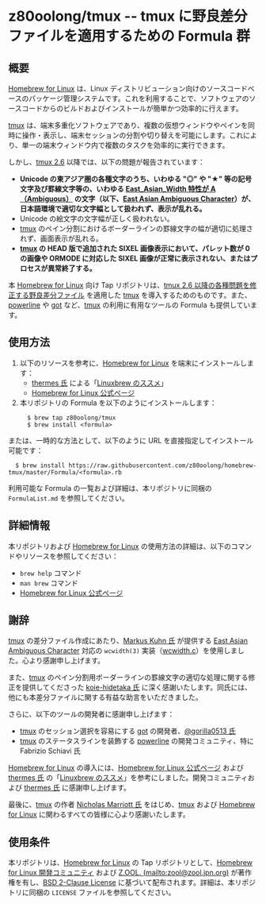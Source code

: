 # z80oolong/tmux -- tmux に野良差分ファイルを適用するための Formula 群

## 概要

[Homebrew for Linux][BREW] は、Linux ディストリビューション向けのソースコードベースのパッケージ管理システムです。これを利用することで、ソフトウェアのソースコードからのビルドおよびインストールが簡単かつ効率的に行えます。

[tmux][TMUX] は、端末多重化ソフトウェアであり、複数の仮想ウィンドウやペインを同時に操作・表示し、端末セッションの分割や切り替えを可能にします。これにより、単一の端末ウィンドウ内で複数のタスクを効率的に実行できます。

しかし、[tmux 2.6][TMUX] 以降では、以下の問題が報告されています：

- **Unicode の東アジア圏の各種文字のうち、いわゆる "◎" や "★" 等の記号文字及び罫線文字等の、いわゆる [East_Asian_Width 特性が A（Ambiguous）][EAWA] の文字（以下、[East Asian Ambiguous Character][EAWA]）が、日本語環境で適切な文字幅として扱われず、表示が乱れる。**
- Unicode の絵文字の文字幅が正しく扱われない。
- [tmux][TMUX] のペイン分割におけるボーダーラインの罫線文字の幅が適切に処理されず、画面表示が乱れる。
- **[tmux][TMUX] の HEAD 版で追加された SIXEL 画像表示において、パレット数が 0 の画像や ORMODE に対応した SIXEL 画像が正常に表示されない、またはプロセスが異常終了する。**

本 [Homebrew for Linux][BREW] 向け Tap リポジトリは、[tmux 2.6 以降の各種問題を修正する野良差分ファイル][GST1] を適用した [tmux][TMUX] を導入するためのものです。また、[powerline][POWE] や [got][GOT_] など、[tmux][TMUX] の利用に有用なツールの Formula も提供しています。

## 使用方法

1. 以下のリソースを参考に、[Homebrew for Linux][BREW] を端末にインストールします：
    - [thermes 氏][THER] による「[Linuxbrew のススメ][THBR]」
    - [Homebrew for Linux 公式ページ][BREW]
2. 本リポジトリの Formula を以下のようにインストールします：
    ```
      $ brew tap z80oolong/tmux
      $ brew install <formula>
    ```

または、一時的な方法として、以下のように URL を直接指定してインストール可能です：

```
  $ brew install https://raw.githubusercontent.com/z80oolong/homebrew-tmux/master/Formula/<formula>.rb
```

利用可能な Formula の一覧および詳細は、本リポジトリに同梱の `FormulaList.md` を参照してください。

## 詳細情報

本リポジトリおよび [Homebrew for Linux][BREW] の使用方法の詳細は、以下のコマンドやリソースを参照してください：

- `brew help` コマンド
- `man brew` コマンド
- [Homebrew for Linux 公式ページ][BREW]

## 謝辞

[tmux][TMUX] の差分ファイル作成にあたり、[Markus Kuhn 氏][DRMK] が提供する [East Asian Ambiguous Character][EAWA] 対応の `wcwidth(3)` 実装（[wcwidth.c][WCWD]）を使用しました。心より感謝申し上げます。

また、[tmux][TMUX] のペイン分割用ボーダーラインの罫線文字の適切な処理に関する修正を提供してくださった [koie-hidetaka 氏][KOIE] に深く感謝いたします。同氏には、他にも本差分ファイルに関する有益な助言をいただきました。

さらに、以下のツールの開発者に感謝申し上げます：
- [tmux][TMUX] のセッション選択を容易にする [got][GOT_] の開発者、[@gorilla0513 氏][GORI]
- [tmux][TMUX] のステータスラインを装飾する [powerline][POWE] の開発コミュニティ、特に Fabrizio Schiavi 氏

[Homebrew for Linux][BREW] の導入には、[Homebrew for Linux 公式ページ][BREW] および [thermes 氏][THER] の「[Linuxbrew のススメ][THBR]」を参考にしました。開発コミュニティおよび [thermes 氏][THER] に感謝申し上げます。

最後に、[tmux][TMUX] の作者 [Nicholas Marriott 氏][NICM] をはじめ、[tmux][TMUX] および [Homebrew for Linux][BREW] に関わるすべての皆様に心より感謝いたします。

## 使用条件

本リポジトリは、[Homebrew for Linux][BREW] の Tap リポジトリとして、[Homebrew for Linux 開発コミュニティ][BREW] および [Z.OOL. (mailto:zool@zool.jpn.org)][ZOOL] が著作権を有し、[BSD 2-Clause License][BSD2] に基づいて配布されます。詳細は、本リポジトリに同梱の `LICENSE` ファイルを参照してください。

<!-- 外部リンク一覧 -->

[BREW]:https://linuxbrew.sh/
[TMUX]:https://tmux.github.io/
[EAWA]:http://www.unicode.org/reports/tr11/#Ambiguous
[GST1]:https://gist.github.com/z80oolong/e65baf0d590f62fab8f4f7c358cbcc34
[THER]:https://qiita.com/thermes
[THBR]:https://qiita.com/thermes/items/926b478ff6e3758ecfea
[WALT]:https://github.com/waltarix
[WCWD]:http://www.cl.cam.ac.uk/~mgk25/ucs/wcwidth.c
[DRMK]:http://www.cl.cam.ac.uk/~mgk25/
[NICM]:https://github.com/nicm
[GORI]:https://qiita.com/gorilla0513
[KOIE]:https://github.com/koie
[GOT_]:https://github.com/skanehira/got
[POWE]:https://powerline.readthedocs.io/en/latest/#
[BSD2]:https://opensource.org/licenses/BSD-2-Clause
[ZOOL]:http://zool.jpn.org/
